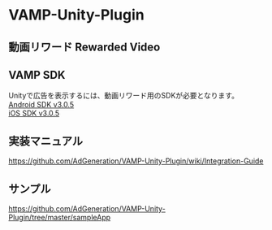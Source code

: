 # VAMP-Unity-Plugin
## 動画リワード Rewarded Video

## VAMP SDK
Unityで広告を表示するには、動画リワード用のSDKが必要となります。    
[Android SDK v3.0.5](https://github.com/AdGeneration/VAMP-Android-SDK/releases/tag/v3.0.5)    
[iOS SDK v3.0.5](https://github.com/AdGeneration/VAMP-iOS-SDK/releases/tag/3.0.5)

## 実装マニュアル
https://github.com/AdGeneration/VAMP-Unity-Plugin/wiki/Integration-Guide

## サンプル
https://github.com/AdGeneration/VAMP-Unity-Plugin/tree/master/sampleApp
